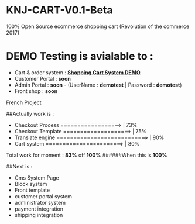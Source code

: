 # KNJ-CART-V0.1-Beta
100% Open Source ecommerce shopping cart (Revolution of the commerce 2017)

# DEMO Testing is avialable to : 
* Cart & order system : **[Shopping Cart System DEMO](http://www.knjhair.fr/KNJCart/template/checkout/)**
* Customer Portal : **soon**
* Admin Portal : **soon** - (UserName : **demotest** | Password : **demotest**)
* Front shop : **soon** 

French Project

##Actually work is : 
- Checkout Process       ==================>           | 73%
- Checkout Template      ====================>         | 75%
- Translate engine       ===========================>  | 90%
- Cart system            =======================>      | 80%

Total work for moment : **83%** off **100%**
######When this is **100%**

##Next is : 
- Cms System Page
- Block system
- Front template
- customer portal system
- administrator system
- payment integration
- shipping integration
